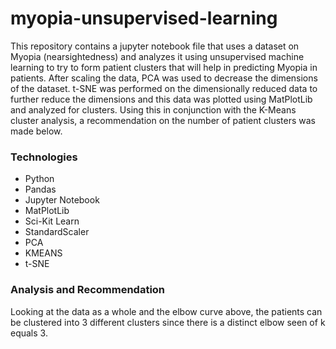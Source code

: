 # myopia-unsupervised-learning

This repository contains a jupyter notebook file that uses a dataset on Myopia (nearsightedness) and analyzes it using unsupervised machine learning to try to form patient clusters that will help in predicting Myopia in patients. After scaling the data, PCA was used to decrease the dimensions of the dataset. t-SNE was performed on the dimensionally reduced data to further reduce the dimensions and this data was plotted using MatPlotLib and analyzed for clusters. Using this in conjunction with the K-Means cluster analysis, a recommendation on the number of patient clusters was made below.

### Technologies

- Python
- Pandas
- Jupyter Notebook
- MatPlotLib
- Sci-Kit Learn
- StandardScaler
- PCA
- KMEANS
- t-SNE

### Analysis and Recommendation

Looking at the data as a whole and the elbow curve above, the patients can be clustered into 3 different clusters since there is a distinct elbow seen of k equals 3.
